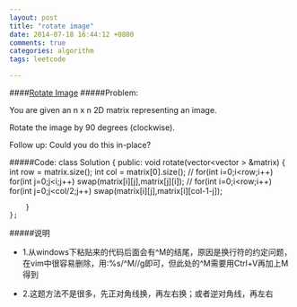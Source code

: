 ```yaml
---
layout: post
title: "rotate image"
date: 2014-07-18 16:44:12 +0800
comments: true
categories: algorithm
tags: leetcode

---
```


####[Rotate Image](https://oj.leetcode.com/problems/rotate-image/)
#####Problem:

You are given an n x n 2D matrix representing an image.

Rotate the image by 90 degrees (clockwise).

Follow up:
Could you do this in-place?

<!--more-->
#####Code:
    class Solution {
    public:
        void rotate(vector<vector<int> > &matrix)
        {
            int row = matrix.size();
            int col = matrix[0].size();
            // 
            for(int i=0;i<row;i++)
            for(int j=0;j<i;j++)
                swap(matrix[i][j],matrix[j][i]);
            //
            for(int i=0;i<row;i++)
            for(int j=0;j<col/2;j++)
                swap(matrix[i][j],matrix[i][col-1-j]);
                
        }
    };

#####说明
- 1.从windows下粘贴来的代码后面会有^M的结尾，原因是换行符的约定问题，在vim中很容易删除，用:%s/^M//g即可，但此处的^M需要用Ctrl+V再加上M得到

- 2.这题方法不是很多，先正对角线换，再左右换；或者逆对角线，再左右
